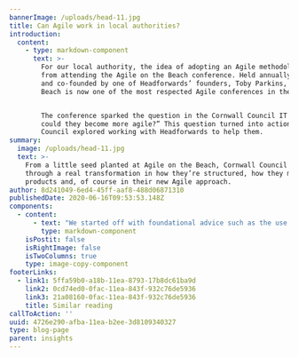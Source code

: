 ```yaml
---
bannerImage: /uploads/head-11.jpg
title: Can Agile work in local authorities?
introduction:
  content:
    - type: markdown-component
      text: >-
        For our local authority, the idea of adopting an Agile methodology started
        from attending the Agile on the Beach conference. Held annually in Falmouth
        and co-founded by one of Headforwards’ founders, Toby Parkins, Agile on the
        Beach is now one of the most respected Agile conferences in the UK. 


        The conference sparked the question in the Cornwall Council IT team, “how
        could they become more agile?” This question turned into action, and Cornwall
        Council explored working with Headforwards to help them.
summary:
  image: /uploads/head-11.jpg
  text: >-
    From a little seed planted at Agile on the Beach, Cornwall Council has gone
    through a real transformation in how they’re structured, how they manage
    products and, of course in their new Agile approach.  
author: 8d241049-6ed4-45ff-aaf8-488d06871310
publishedDate: 2020-06-16T09:53:53.148Z
components:
  - content:
      - text: "We started off with foundational advice such as the use of whiteboards and key ceremonies and moved onto exploring ways to move faster, initially in workshops. We use our workshops as an opportunity for our clients to give us a full-on brain dump so that we have the full picture and the vision of what they’re trying to achieve. It’s critical to make sure the correct people attend and everyone is encouraged to share their views openly. \r\n\n\n\nOnce we’d had an initial workshop with [Cornwall Council](https://www.cornwall.gov.uk/), we looked at how to break the whole picture down and identify something which would deliver them value, and quickly. After a half day workshop, our team prepared estimates and started work only a few days later.  \r\n\n\r\n\nIn local authority, public sector and even some commercial organisations, I’ve often seen long winded processes requiring mandates and multiple approval stages in order to get started. By the time it’s signed by all the relevant people, the budget has been queried, refined and resubmitted and many months could have passed. \r\n\n\r\n\nI always say to people to just try something. It might not solve all of your issues, but just have a go and see what it feels like. Agile is often accused of lacking rules, but actually it [has a really clear structure](https://agilemanifesto.org/principles.html). Challenging people and processes aren’t dodged but instead encompassed within the approach, finding the best resolution to work with and accommodate them, rather than worked around.  \r\n\n\r\n\nWe were able to start working with Cornwall Council so that developments were delivered right away. We didn’t create an end to end project plan and decide exactly what the final outcome would look like in detail, we just started building.  \r\n\n\r\n\nThe Council has placed significant focus on customer experience and our workshop approach meant the team could start looking at things really quickly. In 6 months we have delivered two valuable applications which the team are already using, quickly giving them something of value. Now in use we are continually adding additional features with the ability to test and adjust as we go. \r\n\n\r\n\nThe other area we have focused on is Business Intelligence which is part of a digital transformation. There’s a huge amount of data, but again using our methods we’ve moved quickly and delivered value very quickly. I’ll get into the detail of this in another post.  \r\n\n\r\n\nSince the Coronavirus outbreak hit, the urgent task became less about digital transformation and more about helping establish home working support and working on priorities supporting the people of Cornwall. Because we work to an [agile methodology](/what-we-do/people-over-process/), we were able to change focus and support them in the right way when they needed it.  \r\n\n\r\n\nAside from software development, our role with the council is supportive and consultative. They’ve been through a process of immense change, restructuring their IT Team and moving from a project to a product based approach. Within the new structure, people have new roles and we’ve worked closely with the core team to identify what products the team are really working on, rather than managing a list of many projects simultaneously that clearly aren’t all being moved forward. \r\n\n\r\n\nFrom that little seed planted at Agile on the Beach, our local authority has gone through a real transformation in how they’re structured, how they manage products and, of course in their new Agile approach."
        type: markdown-component
    isPostit: false
    isRightImage: false
    isTwoColumns: true
    type: image-copy-component
footerLinks:
  - link1: 5ffa59b0-a18b-11ea-8793-17b8dc61ba9d
    link2: 0cd74ed0-0fac-11ea-843f-932c76de5936
    link3: 21a08160-0fac-11ea-843f-932c76de5936
    title: Similar reading
callToAction: ''
uuid: 4726e290-afba-11ea-b2ee-3d8109340327
type: blog-page
parent: insights
---
```

